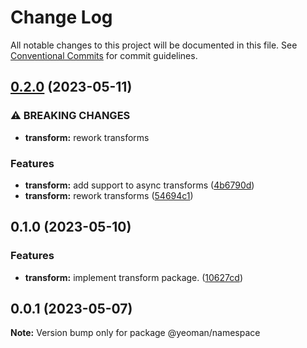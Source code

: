 # Change Log

All notable changes to this project will be documented in this file.
See [Conventional Commits](https://conventionalcommits.org) for commit guidelines.

## [0.2.0](https://github.com/yeoman/yeoman-api/compare/@yeoman/transform@0.1.0...@yeoman/transform@0.2.0) (2023-05-11)

### ⚠ BREAKING CHANGES

- **transform:** rework transforms

### Features

- **transform:** add support to async transforms ([4b6790d](https://github.com/yeoman/yeoman-api/commit/4b6790d9a5a3aef7607b40fe6670246b6d140a57))
- **transform:** rework transforms ([54694c1](https://github.com/yeoman/yeoman-api/commit/54694c161efd9fa1524f0dbb3b2cef0d6161466a))

## 0.1.0 (2023-05-10)

### Features

- **transform:** implement transform package. ([10627cd](https://github.com/yeoman/yeoman-api/commit/10627cd486d1f49570348c6a5e592d04803888d5))

## 0.0.1 (2023-05-07)

**Note:** Version bump only for package @yeoman/namespace
